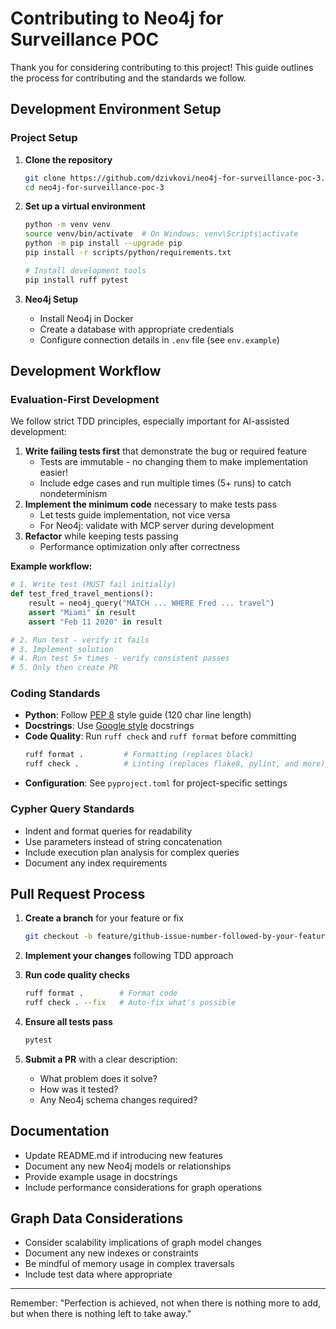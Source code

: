 # Contributing to Neo4j for Surveillance POC

Thank you for considering contributing to this project! This guide outlines the process for contributing and the standards we follow.

## Development Environment Setup

### Project Setup

1. **Clone the repository**
   ```bash
   git clone https://github.com/dzivkovi/neo4j-for-surveillance-poc-3.git
   cd neo4j-for-surveillance-poc-3
   ```

2. **Set up a virtual environment**
   ```bash
   python -m venv venv
   source venv/bin/activate  # On Windows: venv\Scripts\activate
   python -m pip install --upgrade pip
   pip install -r scripts/python/requirements.txt
   
   # Install development tools
   pip install ruff pytest
   ```

3. **Neo4j Setup**
   - Install Neo4j in Docker
   - Create a database with appropriate credentials
   - Configure connection details in `.env` file (see `env.example`)

## Development Workflow

### Evaluation-First Development

We follow strict TDD principles, especially important for AI-assisted development:

1. **Write failing tests first** that demonstrate the bug or required feature
   - Tests are immutable - no changing them to make implementation easier!
   - Include edge cases and run multiple times (5+ runs) to catch nondeterminism
2. **Implement the minimum code** necessary to make tests pass
   - Let tests guide implementation, not vice versa
   - For Neo4j: validate with MCP server during development
3. **Refactor** while keeping tests passing
   - Performance optimization only after correctness

**Example workflow:**
```python
# 1. Write test (MUST fail initially)
def test_fred_travel_mentions():
    result = neo4j_query("MATCH ... WHERE Fred ... travel")
    assert "Miami" in result
    assert "Feb 11 2020" in result

# 2. Run test - verify it fails
# 3. Implement solution
# 4. Run test 5+ times - verify consistent passes
# 5. Only then create PR
```

### Coding Standards

- **Python**: Follow [PEP 8](https://peps.python.org/pep-0008/) style guide (120 char line length)
- **Docstrings**: Use [Google style](https://google.github.io/styleguide/pyguide.html#38-comments-and-docstrings) docstrings
- **Code Quality**: Run `ruff check` and `ruff format` before committing
  ```bash
  ruff format .         # Formatting (replaces black)
  ruff check .          # Linting (replaces flake8, pylint, and more)
  ```
- **Configuration**: See `pyproject.toml` for project-specific settings

### Cypher Query Standards

- Indent and format queries for readability
- Use parameters instead of string concatenation
- Include execution plan analysis for complex queries
- Document any index requirements

## Pull Request Process

1. **Create a branch** for your feature or fix
   ```bash
   git checkout -b feature/github-issue-number-followed-by-your-feature-name
   ```

2. **Implement your changes** following TDD approach

3. **Run code quality checks**
   ```bash
   ruff format .        # Format code
   ruff check . --fix   # Auto-fix what's possible
   ```

4. **Ensure all tests pass**
   ```bash
   pytest
   ```

5. **Submit a PR** with a clear description:
   - What problem does it solve?
   - How was it tested?
   - Any Neo4j schema changes required?

## Documentation

- Update README.md if introducing new features
- Document any new Neo4j models or relationships
- Provide example usage in docstrings
- Include performance considerations for graph operations

## Graph Data Considerations

- Consider scalability implications of graph model changes
- Document any new indexes or constraints
- Be mindful of memory usage in complex traversals
- Include test data where appropriate

---

Remember: "Perfection is achieved, not when there is nothing more to add, but when there is nothing left to take away."
